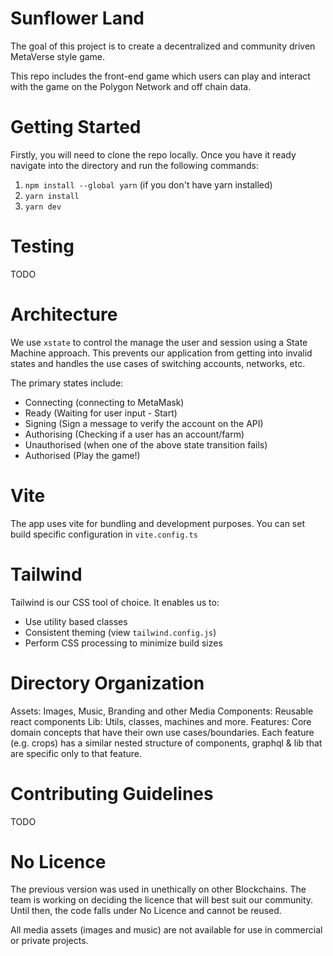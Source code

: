 # Sunflower Land

The goal of this project is to create a decentralized and community driven MetaVerse style game.

This repo includes the front-end game which users can play and interact with the game on the Polygon Network and off chain data.

# Getting Started

Firstly, you will need to clone the repo locally. Once you have it ready navigate into the directory and run the following commands:

1. `npm install --global yarn` (if you don't have yarn installed)
2. `yarn install`
3. `yarn dev`

# Testing

TODO

# Architecture

We use `xstate` to control the manage the user and session using a State Machine approach. This prevents our application from getting into invalid states and handles the use cases of switching accounts, networks, etc.

The primary states include:

- Connecting (connecting to MetaMask)
- Ready (Waiting for user input - Start)
- Signing (Sign a message to verify the account on the API)
- Authorising (Checking if a user has an account/farm)
- Unauthorised (when one of the above state transition fails)
- Authorised (Play the game!)

# Vite

The app uses vite for bundling and development purposes. You can set build specific configuration in `vite.config.ts`

# Tailwind

Tailwind is our CSS tool of choice. It enables us to:

- Use utility based classes
- Consistent theming (view `tailwind.config.js`)
- Perform CSS processing to minimize build sizes

# Directory Organization

Assets: Images, Music, Branding and other Media
Components: Reusable react components
Lib: Utils, classes, machines and more.
Features: Core domain concepts that have their own use cases/boundaries.
  Each feature (e.g. crops) has a similar nested structure of components, graphql & lib that are specific only to that feature.

# Contributing Guidelines

TODO

# No Licence

The previous version was used in unethically on other Blockchains. The team is working on deciding the licence that will best suit our community. Until then, the code falls under No Licence and cannot be reused.


All media assets (images and music) are not available for use in commercial or private projects.

